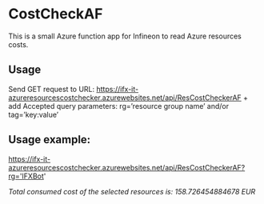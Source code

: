 # CostCheckAF

This is a small Azure function app for Infineon to read Azure resources costs. 

## Usage 

Send GET request to URL: https://ifx-it-azureresourcescostchecker.azurewebsites.net/api/ResCostCheckerAF + add Accepted query parameters: rg=’resource group name’ and/or tag=’key:value’

## Usage example: 

https://ifx-it-azureresourcescostchecker.azurewebsites.net/api/ResCostCheckerAF?rg='IFXBot'

<i>Total consumed cost of the selected resources is: 158.726454884678 EUR</i>
